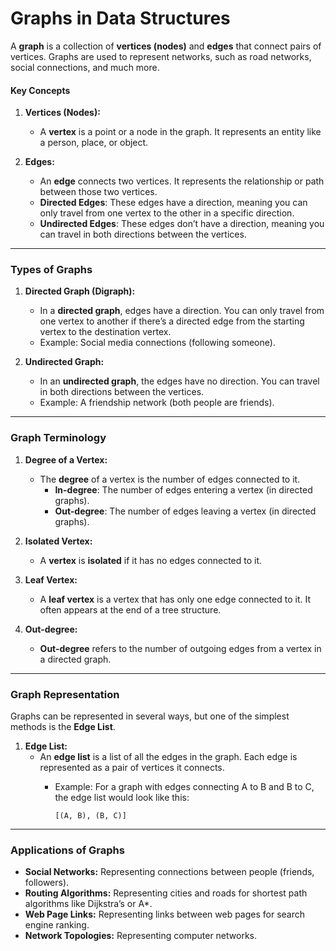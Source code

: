 # **Graphs in Data Structures**

A **graph** is a collection of **vertices (nodes)** and **edges** that connect pairs of vertices. Graphs are used to represent networks, such as road networks, social connections, and much more.

#### **Key Concepts**

1. **Vertices (Nodes):**
    
    - A **vertex** is a point or a node in the graph. It represents an entity like a person, place, or object.
2. **Edges:**
    
    - An **edge** connects two vertices. It represents the relationship or path between those two vertices.
    - **Directed Edges**: These edges have a direction, meaning you can only travel from one vertex to the other in a specific direction.
    - **Undirected Edges**: These edges don’t have a direction, meaning you can travel in both directions between the vertices.

---

### **Types of Graphs**

1. **Directed Graph (Digraph):**
    
    - In a **directed graph**, edges have a direction. You can only travel from one vertex to another if there’s a directed edge from the starting vertex to the destination vertex.
    - Example: Social media connections (following someone).
2. **Undirected Graph:**
    
    - In an **undirected graph**, the edges have no direction. You can travel in both directions between the vertices.
    - Example: A friendship network (both people are friends).

---

### **Graph Terminology**

1. **Degree of a Vertex:**
    
    - The **degree** of a vertex is the number of edges connected to it.
        - **In-degree**: The number of edges entering a vertex (in directed graphs).
        - **Out-degree**: The number of edges leaving a vertex (in directed graphs).
2. **Isolated Vertex:**
    
    - A **vertex** is **isolated** if it has no edges connected to it.
3. **Leaf Vertex:**
    
    - A **leaf vertex** is a vertex that has only one edge connected to it. It often appears at the end of a tree structure.
4. **Out-degree:**
    
    - **Out-degree** refers to the number of outgoing edges from a vertex in a directed graph.

---

### **Graph Representation**

Graphs can be represented in several ways, but one of the simplest methods is the **Edge List**.

1. **Edge List:**
    - An **edge list** is a list of all the edges in the graph. Each edge is represented as a pair of vertices it connects.
        - Example: For a graph with edges connecting A to B and B to C, the edge list would look like this:
            
            ```
            [(A, B), (B, C)]
            ```
            

---

### **Applications of Graphs**

- **Social Networks:** Representing connections between people (friends, followers).
- **Routing Algorithms:** Representing cities and roads for shortest path algorithms like Dijkstra’s or A*.
- **Web Page Links:** Representing links between web pages for search engine ranking.
- **Network Topologies:** Representing computer networks.

